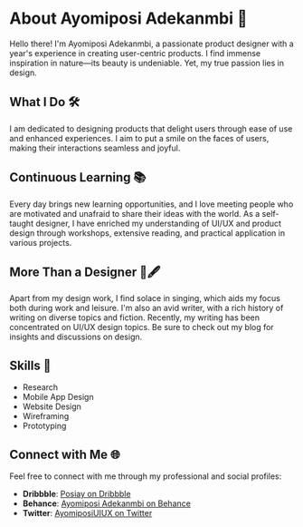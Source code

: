 # About Ayomiposi Adekanmbi 🌟

Hello there! I'm Ayomiposi Adekanmbi, a passionate product designer with a year's experience in creating user-centric products. I find immense inspiration in nature—its beauty is undeniable. Yet, my true passion lies in design.

## What I Do 🛠️

I am dedicated to designing products that delight users through ease of use and enhanced experiences. I aim to put a smile on the faces of users, making their interactions seamless and joyful.

## Continuous Learning 📚

Every day brings new learning opportunities, and I love meeting people who are motivated and unafraid to share their ideas with the world. As a self-taught designer, I have enriched my understanding of UI/UX and product design through workshops, extensive reading, and practical application in various projects.

## More Than a Designer 🎤🖋️

Apart from my design work, I find solace in singing, which aids my focus both during work and leisure. I'm also an avid writer, with a rich history of writing on diverse topics and fiction. Recently, my writing has been concentrated on UI/UX design topics. Be sure to check out my blog for insights and discussions on design.

## Skills 🔧
- Research
- Mobile App Design
- Website Design
- Wireframing
- Prototyping

## Connect with Me 🌐
Feel free to connect with me through my professional and social profiles:

- **Dribbble**: [Posiay on Dribbble](https://dribbble.com/Posiay)
- **Behance**: [Ayomiposi Adekanmbi on Behance](https://www.behance.net/ayomipoadekanm)
- **Twitter**: [AyomiposiUIUX on Twitter](https://twitter.com/AyomiposiUIUX)
